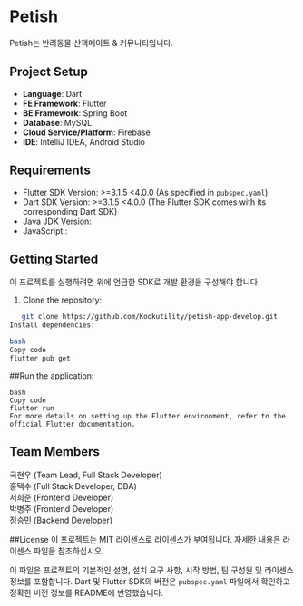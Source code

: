 # Petish

Petish는 반려동물 산책메이트 & 커뮤니티입니다.

## Project Setup

- **Language**: Dart
- **FE Framework**: Flutter
- **BE Framework**: Spring Boot
- **Database**: MySQL
- **Cloud Service/Platform**: Firebase
- **IDE**: IntelliJ IDEA, Android Studio

## Requirements

- Flutter SDK Version: >=3.1.5 <4.0.0 (As specified in `pubspec.yaml`)
- Dart SDK Version: >=3.1.5 <4.0.0 (The Flutter SDK comes with its corresponding Dart SDK)
- Java JDK Version:
- JavaScript :

## Getting Started

이 프로젝트를 실행하려면 위에 언급한 SDK로 개발 환경을 구성해야 합니다.

1. Clone the repository:

```bash
   git clone https://github.com/Kookutility/petish-app-develop.git
Install dependencies:

bash
Copy code
flutter pub get
```

##Run the application:

 ```
bash
Copy code
flutter run
For more details on setting up the Flutter environment, refer to the official Flutter documentation.
 ```
## Team Members
국현우 (Team Lead, Full Stack Developer)<br/>
홍택수 (Full Stack Developer, DBA)<br/>
서희준 (Frontend Developer)<br/>
박병주 (Frontend Developer)<br/>
정승민 (Backend Developer)


##License
이 프로젝트는 MIT 라이센스로 라이센스가 부여됩니다. 자세한 내용은 라이센스 파일을 참조하십시오.

이 파일은 프로젝트의 기본적인 설명, 설치 요구 사항, 시작 방법, 팀 구성원 및 라이센스 정보를 포함합니다. Dart 및 Flutter SDK의 버전은 `pubspec.yaml` 파일에서 확인하고 정확한 버전 정보를 README에 반영했습니다.
